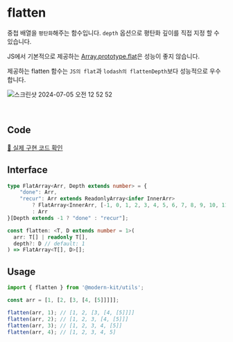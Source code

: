 # flatten

중첩 배열을 `평탄화`해주는 함수입니다. `depth` 옵션으로 평탄화 깊이를 직접 지정 할 수 있습니다.

JS에서 기본적으로 제공하는 [Array.prototype.flat](https://developer.mozilla.org/en-US/docs/Web/JavaScript/Reference/Global_Objects/Array/flat)은 성능이 좋지 않습니다.

제공하는 flatten 함수는 `JS의 flat`과 `lodash의 flattenDepth`보다 성능적으로 우수합니다.

![스크린샷 2024-07-05 오전 12 52 52](https://github.com/modern-agile-team/modern-kit/assets/64779472/ec47c879-6346-4f47-8ad1-006c00ce3d71)

<br />

## Code
[🔗 실제 구현 코드 확인](https://github.com/modern-agile-team/modern-kit/blob/main/packages/utils/src/array/flatten/index.ts)

## Interface
```ts title="typescript"
type FlatArray<Arr, Depth extends number> = {
    "done": Arr,
    "recur": Arr extends ReadonlyArray<infer InnerArr>
        ? FlatArray<InnerArr, [-1, 0, 1, 2, 3, 4, 5, 6, 7, 8, 9, 10, 11, 12, 13, 14, 15, 16, 17, 18, 19, 20][Depth]>
        : Arr
}[Depth extends -1 ? "done" : "recur"];
```
```ts title="typescript"
const flatten: <T, D extends number = 1>(
  arr: T[] | readonly T[],
  depth?: D // default: 1
) => FlatArray<T[], D>[];
```

## Usage
```ts title="typescript"
import { flatten } from '@modern-kit/utils';

const arr = [1, [2, [3, [4, [5]]]]];

flatten(arr, 1); // [1, 2, [3, [4, [5]]]]
flatten(arr, 2); // [1, 2, 3, [4, [5]]]
flatten(arr, 3); // [1, 2, 3, 4, [5]]
flatten(arr, 4); // [1, 2, 3, 4, 5]
```
